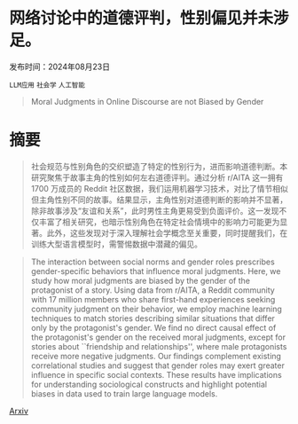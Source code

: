 # 网络讨论中的道德评判，性别偏见并未涉足。

发布时间：2024年08月23日

`LLM应用` `社会学` `人工智能`

> Moral Judgments in Online Discourse are not Biased by Gender

# 摘要

> 社会规范与性别角色的交织塑造了特定的性别行为，进而影响道德判断。本研究聚焦于故事主角的性别如何左右道德评判。通过分析 r/AITA 这一拥有 1700 万成员的 Reddit 社区数据，我们运用机器学习技术，对比了情节相似但主角性别不同的故事。结果显示，主角性别对道德判断的影响并不显著，除非故事涉及“友谊和关系”，此时男性主角更易受到负面评价。这一发现不仅丰富了相关研究，也暗示性别角色在特定社会情境中的影响力可能更为显著。此外，这些发现对于深入理解社会学概念至关重要，同时提醒我们，在训练大型语言模型时，需警惕数据中潜藏的偏见。

> The interaction between social norms and gender roles prescribes gender-specific behaviors that influence moral judgments. Here, we study how moral judgments are biased by the gender of the protagonist of a story. Using data from r/AITA, a Reddit community with 17 million members who share first-hand experiences seeking community judgment on their behavior, we employ machine learning techniques to match stories describing similar situations that differ only by the protagonist's gender. We find no direct causal effect of the protagonist's gender on the received moral judgments, except for stories about ``friendship and relationships'', where male protagonists receive more negative judgments. Our findings complement existing correlational studies and suggest that gender roles may exert greater influence in specific social contexts. These results have implications for understanding sociological constructs and highlight potential biases in data used to train large language models.

[Arxiv](https://arxiv.org/abs/2408.12872)